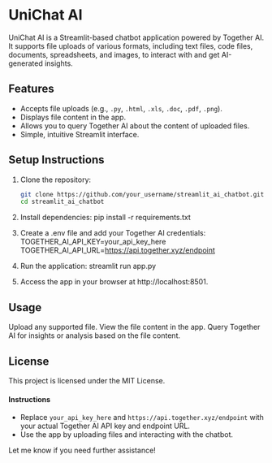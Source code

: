 # UniChat AI

UniChat AI is a Streamlit-based chatbot application powered by Together AI. It supports file uploads of various formats, including text files, code files, documents, spreadsheets, and images, to interact with and get AI-generated insights.

## Features
- Accepts file uploads (e.g., `.py`, `.html`, `.xls`, `.doc`, `.pdf`, `.png`).
- Displays file content in the app.
- Allows you to query Together AI about the content of uploaded files.
- Simple, intuitive Streamlit interface.

## Setup Instructions

1. Clone the repository:
   ```bash
   git clone https://github.com/your_username/streamlit_ai_chatbot.git
   cd streamlit_ai_chatbot

2. Install dependencies:
    pip install -r requirements.txt

3. Create a .env file and add your Together AI credentials:
    TOGETHER_AI_API_KEY=your_api_key_here
    TOGETHER_AI_API_URL=https://api.together.xyz/endpoint

4. Run the application:
    streamlit run app.py

5. Access the app in your browser at http://localhost:8501.

## Usage

Upload any supported file.
View the file content in the app.
Query Together AI for insights or analysis based on the file content.

## License

This project is licensed under the MIT License.

#### Instructions
- Replace `your_api_key_here` and `https://api.together.xyz/endpoint` with your actual Together AI API key and endpoint URL.
- Use the app by uploading files and interacting with the chatbot.

Let me know if you need further assistance!
